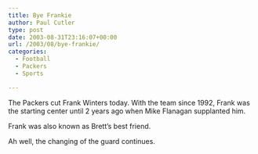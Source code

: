 ```yaml
---
title: Bye Frankie
author: Paul Cutler
type: post
date: 2003-08-31T23:16:07+00:00
url: /2003/08/bye-frankie/
categories:
  - Football
  - Packers
  - Sports

---
```

The Packers cut Frank Winters today. With the team since 1992, Frank was the starting center until 2 years ago when Mike Flanagan supplanted him. 

Frank was also known as Brett&#8217;s best friend. 

Ah well, the changing of the guard continues.